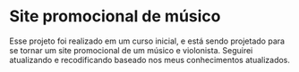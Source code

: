 # Site promocional de músico

Esse projeto  foi realizado em um curso inicial, e está
sendo projetado para se tornar um site promocional de um músico e 
violonista. 
Seguirei atualizando e recodificando baseado nos meus conhecimentos atualizados. 

